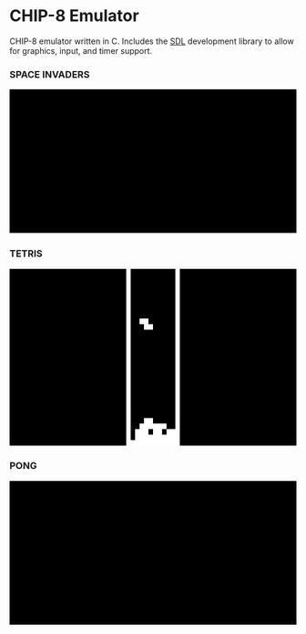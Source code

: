 # CHIP-8 Emulator
CHIP-8 emulator written in C. Includes the [SDL](https://www.libsdl.org/) development library to allow for graphics, input, and timer support.

### SPACE INVADERS
![](space_invaders.gif)

### TETRIS
<img src="tetris.gif" width="620" height="310">

### PONG
![](pong.gif)



